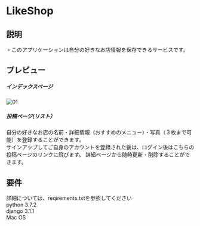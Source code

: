# LikeShop
## 説明
・このアプリケーションは自分の好きなお店情報を保存できるサービスです。

## プレビュー
##### インデックスページ
![01](https://user-images.githubusercontent.com/69065472/106443166-86523e00-64bf-11eb-935c-917be05b485f.gif)
##### 投稿ページ(リスト）
自分の好きなお店の名前・詳細情報（おすすめのメニュー）・写真（３枚まで可能）を登録することができます。  
サインアップしてご自身のアカウントを登録された後は、ログイン後はこちらの投稿ページのリンクに飛びます。
詳細ページから随時更新・削除することができます。  

##### 

## 要件
詳細については、reqirements.txtを参照してください  
python 3.7.2  
django 3.1.1  
Mac OS 
